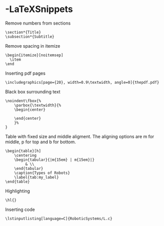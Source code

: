 # -LaTeXSnippets


Remove numbers from sections

```
\section*{Title}
\subsection*{Subtitle}

```

Remove spacing in itemize

```
\begin{itemize}[noitemsep]
  \item
\end
```
Inserting pdf pages

```
\includegraphics[page={20}, width=0.9\textwidth, angle=0]{thepdf.pdf}
```

Black box surrounding text

```
\noindent\fbox{%
    \parbox{\textwidth}{%
    \begin{center}

    \end{center}
    }%
}
```

Table with fixed size and middle aligment. The aligning options are m for middle, p for top and b for bottom.

```
\begin{table}[h]
    \centering
    \begin{tabular}{|m{15em} | m{15em}|}
         & \\
    \end{tabular}
    \caption{Types of Robots}
    \label{tab:my_label}
\end{table}
```

Highlighting

```
\hl{}
```

Inserting code

```
\lstinputlisting[language=C]{RoboticSystems/L.c}
```

